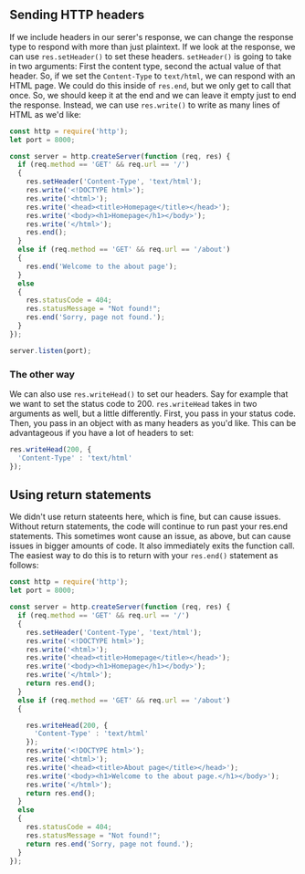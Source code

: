 ## Sending HTTP headers

If we include headers in our serer's response, we can change the response type to respond with more than just plaintext. If we look at the response, we can use `res.setHeader()` to set these headers. `setHeader()` is going to take in two arguments: First the content type, second the actual value of that header. So, if we set the `Content-Type` to `text/html`, we can respond with an HTML page. We could do this inside of `res.end`, but we only get to call that once. So, we should keep it at the end and we can leave it empty just to end the response. Instead, we can use `res.write()` to write as many lines of HTML as we'd like:

```javascript
const http = require('http');
let port = 8000;

const server = http.createServer(function (req, res) {
  if (req.method == 'GET' && req.url == '/')
  {
    res.setHeader('Content-Type', 'text/html');
    res.write('<!DOCTYPE html>');
    res.write('<html>');
    res.write('<head><title>Homepage</title></head>');
    res.write('<body><h1>Homepage</h1></body>');
    res.write('</html>');
    res.end();
  }
  else if (req.method == 'GET' && req.url == '/about')
  {
    res.end('Welcome to the about page');
  }
  else
  {
    res.statusCode = 404;
    res.statusMessage = "Not found!";
    res.end('Sorry, page not found.');
  }
});

server.listen(port);
```

### The other way

We can also use `res.writeHead()` to set our headers. Say for example that we want to set the status code to 200. `res.writeHead` takes in two arguments as well, but a little differently. First, you pass in your status code. Then, you pass in an object with as many headers as you'd like. This can be advantageous if you have a lot of headers to set:

```javascript
res.writeHead(200, {
  'Content-Type' : 'text/html'
});
```

## Using return statements

We didn't use return stateents here, which is fine, but can cause issues. Without return statements, the code will continue to run past your res.end statements. This sometimes wont cause an issue, as above, but can cause issues in bigger amounts of code. It also immediately exits the function call. The easiest way to do this is to return with your `res.end()` statement as follows:

```javascript
const http = require('http');
let port = 8000;

const server = http.createServer(function (req, res) {
  if (req.method == 'GET' && req.url == '/')
  {
    res.setHeader('Content-Type', 'text/html');
    res.write('<!DOCTYPE html>');
    res.write('<html>');
    res.write('<head><title>Homepage</title></head>');
    res.write('<body><h1>Homepage</h1></body>');
    res.write('</html>');
    return res.end();
  }
  else if (req.method == 'GET' && req.url == '/about')
  {

    res.writeHead(200, {
      'Content-Type' : 'text/html'
    });
    res.write('<!DOCTYPE html>');
    res.write('<html>');
    res.write('<head><title>About page</title></head>');
    res.write('<body><h1>Welcome to the about page.</h1></body>');
    res.write('</html>');
    return res.end();
  }
  else
  {
    res.statusCode = 404;
    res.statusMessage = "Not found!";
    return res.end('Sorry, page not found.');
  }
});
